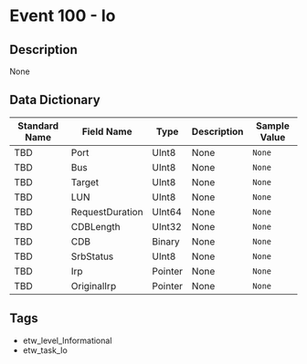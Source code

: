 # Event 100 - Io

## Description
None

## Data Dictionary
|Standard Name|Field Name|Type|Description|Sample Value|
|---|---|---|---|---|
|TBD|Port|UInt8|None|`None`|
|TBD|Bus|UInt8|None|`None`|
|TBD|Target|UInt8|None|`None`|
|TBD|LUN|UInt8|None|`None`|
|TBD|RequestDuration|UInt64|None|`None`|
|TBD|CDBLength|UInt32|None|`None`|
|TBD|CDB|Binary|None|`None`|
|TBD|SrbStatus|UInt8|None|`None`|
|TBD|Irp|Pointer|None|`None`|
|TBD|OriginalIrp|Pointer|None|`None`|

## Tags
* etw_level_Informational
* etw_task_Io